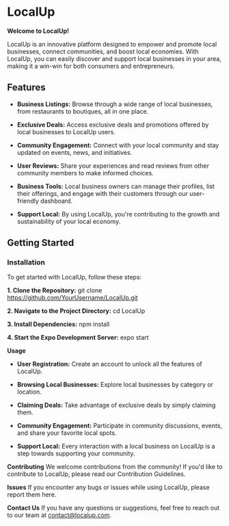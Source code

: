 # **LocalUp**
**Welcome to LocalUp!**

LocalUp is an innovative platform designed to empower and promote local businesses, connect communities, and boost local economies. With LocalUp, you can easily discover and support local businesses in your area, making it a win-win for both consumers and entrepreneurs.

## **Features**
- **Business Listings:** Browse through a wide range of local businesses, from restaurants to boutiques, all in one place.

- **Exclusive Deals:** Access exclusive deals and promotions offered by local businesses to LocalUp users.

- **Community Engagement:** Connect with your local community and stay updated on events, news, and initiatives.

- **User Reviews:** Share your experiences and read reviews from other community members to make informed choices.

- **Business Tools:** Local business owners can manage their profiles, list their offerings, and engage with their customers through our user-friendly dashboard.

- **Support Local:** By using LocalUp, you're contributing to the growth and sustainability of your local economy.

## **Getting Started**
### **Installation**
To get started with LocalUp, follow these steps:

**1. Clone the Repository:**
git clone https://github.com/YourUsername/LocalUp.git

**2. Navigate to the Project Directory:**
cd LocalUp

**3. Install Dependencies:**
npm install

**4. Start the Expo Development Server:**
expo start

**Usage**
- **User Registration:** Create an account to unlock all the features of LocalUp.

- **Browsing Local Businesses:** Explore local businesses by category or location.

- **Claiming Deals:** Take advantage of exclusive deals by simply claiming them.

- **Community Engagement:** Participate in community discussions, events, and share your favorite local spots.

- **Support Local:** Every interaction with a local business on LocalUp is a step towards supporting your community.

**Contributing**
We welcome contributions from the community! If you'd like to contribute to LocalUp, please read our Contribution Guidelines.

**Issues**
If you encounter any bugs or issues while using LocalUp, please report them here.

**Contact Us**
If you have any questions or suggestions, feel free to reach out to our team at contact@localup.com.
